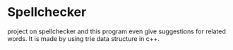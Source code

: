 # Spellchecker
project on spellchecker and this program even give suggestions for related words. It is made by using trie data structure in c++.
